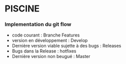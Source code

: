 # PISCINE


### Implementation du git flow

* code courant : Branche Features
* version en développement : Develop
* Dernière version viable sujette à des bugs : Releases
* Bugs dans la Release : hotfixes
* Dernière version non beugué : Master




